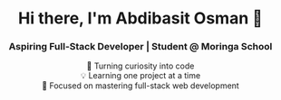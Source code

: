 <!-- Profile README for Abdibasit Osman -->

<h1 align="center">Hi there, I'm Abdibasit Osman 👋</h1>
<h3 align="center">Aspiring Full-Stack Developer | Student @ Moringa School</h3>

<p align="center">
  🚀 Turning curiosity into code <br>
  💡 Learning one project at a time <br>
  🎯 Focused on mastering full-stack web development
</p>
